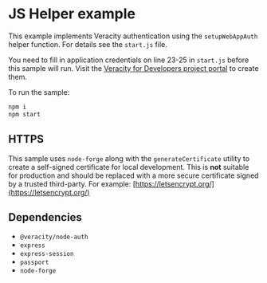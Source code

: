 # JS Helper example
This example implements Veracity authentication using the `setupWebAppAuth` helper function. For details see the `start.js` file.

You need to fill in application credentials on line 23-25 in `start.js` before this sample will run. Visit the [Veracity for Developers project portal](https://developer.veracity.com/projects) to create them.

To run the sample:
```javascript
npm i
npm start
```

## HTTPS
This sample uses `node-forge` along with the `generateCertificate` utility to create a self-signed certificate for local development. This is **not** suitable for production and should be replaced with a more secure certificate signed by a trusted third-party. For example: [https://letsencrypt.org/](https://letsencrypt.org/)

## Dependencies
- `@veracity/node-auth`
- `express`
- `express-session`
- `passport`
- `node-forge`